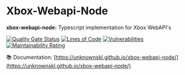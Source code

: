 # Xbox-Webapi-Node

**xbox-webapi-node:** Typescript implementation for Xbox WebAPI's

[![Quality Gate Status](https://sonarcloud.io/api/project_badges/measure?project=unknownskl_xbox-webapi-node&metric=alert_status)](https://sonarcloud.io/summary/new_code?id=unknownskl_xbox-webapi-node)
[![Lines of Code](https://sonarcloud.io/api/project_badges/measure?project=unknownskl_xbox-webapi-node&metric=ncloc)](https://sonarcloud.io/summary/new_code?id=unknownskl_xbox-webapi-node)
[![Vulnerabilities](https://sonarcloud.io/api/project_badges/measure?project=unknownskl_xbox-webapi-node&metric=vulnerabilities)](https://sonarcloud.io/summary/new_code?id=unknownskl_xbox-webapi-node)
[![Maintainability Rating](https://sonarcloud.io/api/project_badges/measure?project=unknownskl_xbox-webapi-node&metric=sqale_rating)](https://sonarcloud.io/summary/new_code?id=unknownskl_xbox-webapi-node)


📚 Documentation: [https://unknownskl.github.io/xbox-webapi-node/](https://unknownskl.github.io/xbox-webapi-node/)